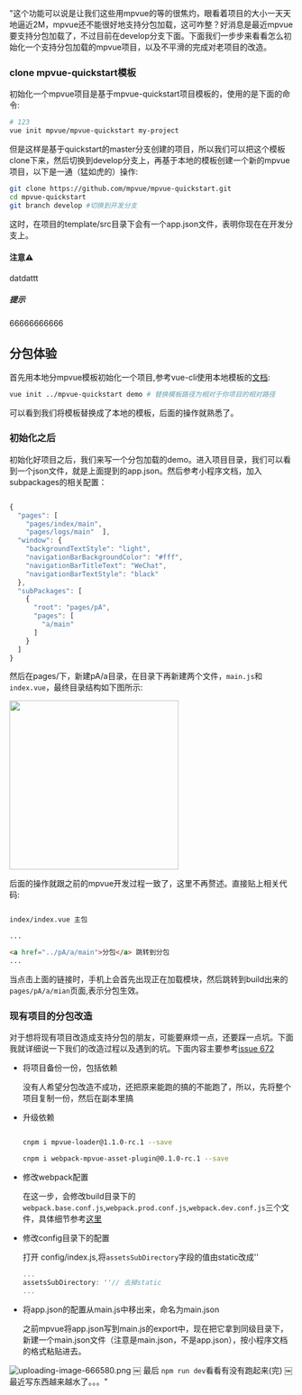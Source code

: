 "这个功能可以说是让我们这些用mpvue的等的很焦灼，眼看着项目的大小一天天地逼近2M，mpvue还不能很好地支持分包加载，这可咋整？好消息是最近mpvue要支持分包加载了，不过目前在develop分支下面。下面我们一步步来看看怎么初始化一个支持分包加载的mpvue项目，以及不平滑的完成对老项目的改造。

### clone mpvue-quickstart模板

初始化一个mpvue项目是基于mpvue-quickstart项目模板的，使用的是下面的命令:

```bash
# 123
vue init mpvue/mpvue-quickstart my-project
```

但是这样是基于quickstart的master分支创建的项目，所以我们可以把这个模板clone下来，然后切换到develop分支上，再基于本地的模板创建一个新的mpvue项目，以下是一通（猛如虎的）操作:

```bash
git clone https://github.com/mpvue/mpvue-quickstart.git
cd mpvue-quickstart
git branch develop #切换到开发分支
```

这时，在项目的template/src目录下会有一个app.json文件，表明你现在在开发分支上。

#### 注意⚠️

datdattt
  ##### 提示

  66666666666

## 分包体验

首先用本地分mpvue模板初始化一个项目,参考vue-cli使用本地模板的[文档](https://github.com/vuejs/vue-cli/tree/v2#local-templates):

```bash
vue init ../mpvue-quickstart demo # 替换模板路径为相对于你项目的相对路径
```
可以看到我们将模板替换成了本地的模板，后面的操作就熟悉了。

### 初始化之后

初始化好项目之后，我们来写一个分包加载的demo。进入项目目录，我们可以看到一个json文件，就是上面提到的app.json。然后参考小程序文档，加入subpackages的相关配置：

```js

{
  "pages": [
    "pages/index/main",
    "pages/logs/main"  ],
  "window": {
    "backgroundTextStyle": "light",
    "navigationBarBackgroundColor": "#fff",
    "navigationBarTitleText": "WeChat",
    "navigationBarTextStyle": "black"
  },
  "subPackages": [
    {
      "root": "pages/pA",
      "pages": [
        "a/main"
      ]
    }
  ]
}

```
然后在pages/下，新建pA/a目录，在目录下再新建两个文件，`main.js`和`index.vue`，最终目录结构如下图所示:

<img width="300px" src="https://images2018.cnblogs.com/blog/1016471/201808/1016471-20180817223857688-655855736.png"/>

后面的操作就跟之前的mpvue开发过程一致了，这里不再赘述。直接贴上相关代码:

```html

index/index.vue 主包

...

<a href="../pA/a/main">分包</a> 跳转到分包
...

```
当点击上面的链接时，手机上会首先出现正在加载模块，然后跳转到build出来的`pages/pA/a/mian`页面,表示分包生效。

### 现有项目的分包改造

对于想将现有项目改造成支持分包的朋友，可能要麻烦一点，还要踩一点坑。下面我就详细说一下我们的改造过程以及遇到的坑。下面内容主要参考[issue 672](https://github.com/Meituan-Dianping/mpvue/issues/672)

- 将项目备份一份，包括依赖

	没有人希望分包改造不成功，还把原来能跑的搞的不能跑了，所以，先将整个项目复制一份，然后在副本里搞
    
- 升级依赖

    ```bash

    cnpm i mpvue-loader@1.1.0-rc.1 --save

    cnpm i webpack-mpvue-asset-plugin@0.1.0-rc.1 --save

    ```

- 修改webpack配置

	在这一步，会修改build目录下的`webpack.base.conf.js`,`webpack.prod.conf.js`,`webpack.dev.conf.js`三个文件，具体细节参考[这里](https://github.com/mpvue/mpvue-quickstart/pull/39/files)
    
- 修改config目录下的配置

	打开 config/index.js,将`assetsSubDirectory`字段的值由static改成''
    
    ```js
    ...
    assetsSubDirectory: ''// 去掉static
    ...
    ```

- 将app.json的配置从main.js中移出来，命名为main.json

	之前mpvue将app.json写到main.js的export中，现在把它拿到同级目录下，新建一个main.json文件（注意是main.json，不是app.json），按小程序文档的格式粘贴进去。
    
![uploading-image-666580.png](https://images2018.cnblogs.com/blog/1016471/201808/1016471-20180823220142058-70937048.png)
    ￼
最后 `npm run dev`看看有没有跑起来(完)
￼
最近写东西越来越水了。。。"